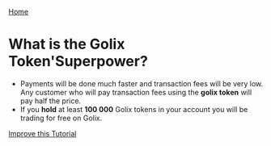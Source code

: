 
[Home](/README.md)

# What is the Golix Token'Superpower?

- Payments will be done much faster and transaction fees will be very low. Any customer who will pay transaction fees using the **golix token** will pay half the price.
- If you **hold** at least **100 000** Golix tokens in your account  you will be trading for free on Golix.

[Improve this Tutorial](https://github.com/golixdotcom/guides/edit/master/golix_token_glx/golix_token_glx_superpower.md)


